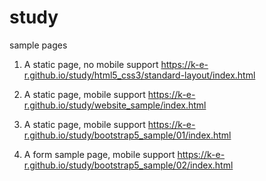 # study
sample pages

1. A static page, no mobile support
https://k-e-r.github.io/study/html5_css3/standard-layout/index.html

2. A static page, mobile support
https://k-e-r.github.io/study/website_sample/index.html

3. A static page, mobile support
https://k-e-r.github.io/study/bootstrap5_sample/01/index.html

4. A form sample page, mobile support
https://k-e-r.github.io/study/bootstrap5_sample/02/index.html
